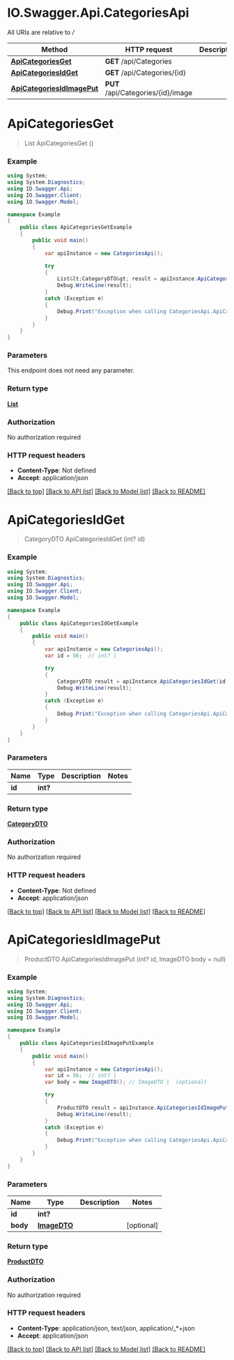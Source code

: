 # IO.Swagger.Api.CategoriesApi

All URIs are relative to */*

Method | HTTP request | Description
------------- | ------------- | -------------
[**ApiCategoriesGet**](CategoriesApi.md#apicategoriesget) | **GET** /api/Categories | 
[**ApiCategoriesIdGet**](CategoriesApi.md#apicategoriesidget) | **GET** /api/Categories/{id} | 
[**ApiCategoriesIdImagePut**](CategoriesApi.md#apicategoriesidimageput) | **PUT** /api/Categories/{id}/image | 

<a name="apicategoriesget"></a>
# **ApiCategoriesGet**
> List<CategoryDTO> ApiCategoriesGet ()



### Example
```csharp
using System;
using System.Diagnostics;
using IO.Swagger.Api;
using IO.Swagger.Client;
using IO.Swagger.Model;

namespace Example
{
    public class ApiCategoriesGetExample
    {
        public void main()
        {
            var apiInstance = new CategoriesApi();

            try
            {
                List&lt;CategoryDTO&gt; result = apiInstance.ApiCategoriesGet();
                Debug.WriteLine(result);
            }
            catch (Exception e)
            {
                Debug.Print("Exception when calling CategoriesApi.ApiCategoriesGet: " + e.Message );
            }
        }
    }
}
```

### Parameters
This endpoint does not need any parameter.

### Return type

[**List<CategoryDTO>**](CategoryDTO.md)

### Authorization

No authorization required

### HTTP request headers

 - **Content-Type**: Not defined
 - **Accept**: application/json

[[Back to top]](#) [[Back to API list]](../README.md#documentation-for-api-endpoints) [[Back to Model list]](../README.md#documentation-for-models) [[Back to README]](../README.md)
<a name="apicategoriesidget"></a>
# **ApiCategoriesIdGet**
> CategoryDTO ApiCategoriesIdGet (int? id)



### Example
```csharp
using System;
using System.Diagnostics;
using IO.Swagger.Api;
using IO.Swagger.Client;
using IO.Swagger.Model;

namespace Example
{
    public class ApiCategoriesIdGetExample
    {
        public void main()
        {
            var apiInstance = new CategoriesApi();
            var id = 56;  // int? | 

            try
            {
                CategoryDTO result = apiInstance.ApiCategoriesIdGet(id);
                Debug.WriteLine(result);
            }
            catch (Exception e)
            {
                Debug.Print("Exception when calling CategoriesApi.ApiCategoriesIdGet: " + e.Message );
            }
        }
    }
}
```

### Parameters

Name | Type | Description  | Notes
------------- | ------------- | ------------- | -------------
 **id** | **int?**|  | 

### Return type

[**CategoryDTO**](CategoryDTO.md)

### Authorization

No authorization required

### HTTP request headers

 - **Content-Type**: Not defined
 - **Accept**: application/json

[[Back to top]](#) [[Back to API list]](../README.md#documentation-for-api-endpoints) [[Back to Model list]](../README.md#documentation-for-models) [[Back to README]](../README.md)
<a name="apicategoriesidimageput"></a>
# **ApiCategoriesIdImagePut**
> ProductDTO ApiCategoriesIdImagePut (int? id, ImageDTO body = null)



### Example
```csharp
using System;
using System.Diagnostics;
using IO.Swagger.Api;
using IO.Swagger.Client;
using IO.Swagger.Model;

namespace Example
{
    public class ApiCategoriesIdImagePutExample
    {
        public void main()
        {
            var apiInstance = new CategoriesApi();
            var id = 56;  // int? | 
            var body = new ImageDTO(); // ImageDTO |  (optional) 

            try
            {
                ProductDTO result = apiInstance.ApiCategoriesIdImagePut(id, body);
                Debug.WriteLine(result);
            }
            catch (Exception e)
            {
                Debug.Print("Exception when calling CategoriesApi.ApiCategoriesIdImagePut: " + e.Message );
            }
        }
    }
}
```

### Parameters

Name | Type | Description  | Notes
------------- | ------------- | ------------- | -------------
 **id** | **int?**|  | 
 **body** | [**ImageDTO**](ImageDTO.md)|  | [optional] 

### Return type

[**ProductDTO**](ProductDTO.md)

### Authorization

No authorization required

### HTTP request headers

 - **Content-Type**: application/json, text/json, application/_*+json
 - **Accept**: application/json

[[Back to top]](#) [[Back to API list]](../README.md#documentation-for-api-endpoints) [[Back to Model list]](../README.md#documentation-for-models) [[Back to README]](../README.md)
